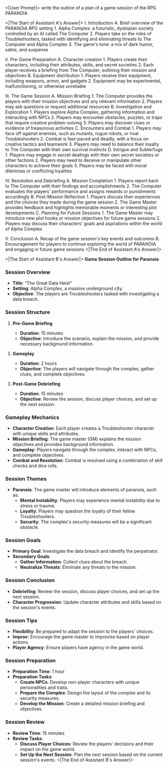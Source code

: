 <|User Prompt|>
write the outline of a plan of a game session of the RPG PARANOIA 

<|The Start of Assistant A's Answer|>
I. Introduction
    A. Brief overview of the PARANOIA RPG setting
        1. Alpha Complex: a futuristic, dystopian society controlled by an AI called The Computer
        2. Players take on the roles of Troubleshooters, tasked with identifying and eliminating threats to The Computer and Alpha Complex
        3. The game's tone: a mix of dark humor, satire, and suspense

II. Pre-Game Preparation
    A. Character creation
        1. Players create their characters, including their attributes, skills, and secret societies
        2. Each player receives a briefing from The Computer, outlining their mission and objectives
    B. Equipment distribution
        1. Players receive their equipment, including weapons, armor, and gadgets
        2. Equipment may be experimental, malfunctioning, or otherwise unreliable

III. The Game Session
    A. Mission Briefing
        1. The Computer provides the players with their mission objectives and any relevant information
        2. Players may ask questions or request additional resources
    B. Investigation and Exploration
        1. Players explore Alpha Complex, gathering information and interacting with NPCs
        2. Players may encounter obstacles, puzzles, or traps that require creative problem-solving
        3. Players may discover clues or evidence of treasonous activities
    C. Encounters and Combat
        1. Players may face off against enemies, such as mutants, rogue robots, or rival Troubleshooters
        2. Combat is fast-paced and deadly, with a focus on creative tactics and teamwork
        3. Players may need to balance their loyalty to The Computer with their own survival instincts
    D. Intrigue and Subterfuge
        1. Players may engage in secret dealings with their own secret societies or other factions
        2. Players may need to deceive or manipulate other characters to achieve their goals
        3. Players may be faced with moral dilemmas or conflicting loyalties

IV. Resolution and Debriefing
    A. Mission Completion
        1. Players report back to The Computer with their findings and accomplishments
        2. The Computer evaluates the players' performance and assigns rewards or punishments accordingly
    B. Post-Mission Reflection
        1. Players discuss their experiences and the choices they made during the game session
        2. The Game Master provides feedback and highlights memorable moments or interesting plot developments
    C. Planning for Future Sessions
        1. The Game Master may introduce new plot hooks or mission objectives for future game sessions
        2. Players may discuss their characters' goals and aspirations within the world of Alpha Complex

V. Conclusion
    A. Recap of the game session's key events and outcomes
    B. Encouragement for players to continue exploring the world of PARANOIA and engaging in future game sessions
<|The End of Assistant A's Answer|>

<|The Start of Assistant B's Answer|>
**Game Session Outline for Paranoia**

### Session Overview

- **Title**: "The Great Data Heist"
- **Setting**: Alpha Complex, a massive underground city.
- **Objective**: The players are Troubleshooters tasked with investigating a data breach.

### Session Structure

1. **Pre-Game Briefing**
   - **Duration**: 15 minutes
   - **Objective**: Introduce the scenario, explain the mission, and provide necessary background information.

2. **Gameplay**
   - **Duration**: 2 hours
   - **Objective**: The players will navigate through the complex, gather clues, and complete objectives.

3. **Post-Game Debriefing**
   - **Duration**: 15 minutes
   - **Objective**: Review the session, discuss player choices, and set up the next session.

### Gameplay Mechanics

- **Character Creation**: Each player creates a Troubleshooter character with unique skills and attributes.
- **Mission Briefing**: The game master (GM) explains the mission objectives and provides background information.
- **Gameplay**: Players navigate through the complex, interact with NPCs, and complete objectives.
- **Combat and Resolution**: Combat is resolved using a combination of skill checks and dice rolls.

### Session Themes

- **Paranoia**: The game master will introduce elements of paranoia, such as:
  - **Mental Instability**: Players may experience mental instability due to stress or trauma.
  - **Loyalty**: Players may question the loyalty of their fellow Troubleshooters.
  - **Security**: The complex's security measures will be a significant obstacle.

### Session Goals

- **Primary Goal**: Investigate the data breach and identify the perpetrator.
- **Secondary Goals**:
  - **Gather Information**: Collect clues about the breach.
  - **Neutralize Threats**: Eliminate any threats to the mission.

### Session Conclusion

- **Debriefing**: Review the session, discuss player choices, and set up the next session.
- **Character Progression**: Update character attributes and skills based on the session's events.

### Session Tips

- **Flexibility**: Be prepared to adapt the session to the players' choices.
- **Improv**: Encourage the game master to improvise based on player actions.
- **Player Agency**: Ensure players have agency in the game world.

### Session Preparation

- **Preparation Time**: 1 hour
- **Preparation Tasks**:
  - **Create NPCs**: Develop non-player characters with unique personalities and traits.
  - **Prepare the Complex**: Design the layout of the complex and its security measures.
  - **Develop the Mission**: Create a detailed mission briefing and objectives.

### Session Review

- **Review Time**: 15 minutes
- **Review Tasks**:
  - **Discuss Player Choices**: Review the players' decisions and their impact on the game world.
  - **Set Up the Next Session**: Plan the next session based on the current session's events.
<|The End of Assistant B's Answer|>